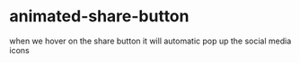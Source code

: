 # animated-share-button
when we hover on the share button it will automatic pop up the social media icons
